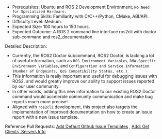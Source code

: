 - Prerequisites: Ubuntu and ROS 2 Development Environment, `No Need for Specialized Hardware.`
- Programming Skills: Familiarity with C/C++/Python, CMake, ABI/API.
- Difficulty Level: Medium.
- Expected Size: 100 hours to 150 hours.
- Expected Outcome: A ROS 2 command line interface ros2cli with doctor sub-command and ros2_documentation.
  
Detailed Description: 
- Currently, the ROS2 Doctor subcommand, ROS2 Doctor, is lacking a lot of useful information, such as `ROS Environment Variables`, `RMW-Specific Environment Variables`, and `Configuration and Service Information (Number of Endpoints, QoS Compatibility Status, etc.)`. 
- This information is really important and useful for debugging issues with ROS2, and would greatly improve our ability to support issues reported by our user community. 
- In other words, adding this new information to our existing ROS2 Doctor command would accelerate community communication and make bug reports much more precise! 
- Aligned with `ros2cli` development, this project also targets the implementation of improved documentation on how to create an issue report with a new issue template.

Reference Pull Requests: [Add Default Github Issue Templates](https://github.com/ros2/.github/pull/3)
, [Add: Get Clients, Servers Info](https://github.com/ros2/rmw/pull/371)
